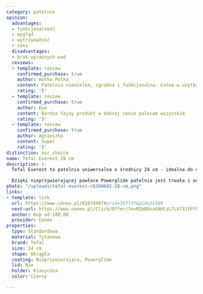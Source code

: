 ```yaml
---
category: patelnie
opinion:
  advantages:
  - funkcjonalność
  - wygląd
  - wytrzymałość
  - cena
  disadvantages:
  - brak wyraźnych wad
  reviews:
  - template: review
    confirmed_purchase: true
    author: matka Polka
    content: Patelnia niewielka, zgrabna i funkcjonalna. Łatwa w użytkowaniu i czyszczeniu.
    rating: '5'
  - template: review
    confirmed_purchase: true
    author: Ewa
    content: Bardzo fajny produkt w dobrej cenie polecam wszystkim
    rating: '5'
  - template: review
    confirmed_purchase: true
    author: Agnieszka
    content: Super
    rating: '5'
distinction: our_choice
name: Tefal Everest 28 cm
description: |-
  Tefal Everest to patelnia uniwersalna o średnicy 24 cm - idealna do codziennego smażenia. Jej powłoka została wzbogacona minerałami, nadając naczyniu nową jakość i wysoki komfort gotowania. Wskaźnik temperatury Tefal Thermo-Spot sprawia, że smażenie jest łatwe i przyjemne zarówno dla kuchmistrzów, jak i amatorów domowego zacisza.

  Dzięki nieprzywierającej powłoce Powerglide patelnia jest trwała i odporna na zarysowania powstałe podczas codziennego smażenia. Jednocześnie zapobiega przywieraniu dań i minimalizuje ryzyko przypalenia posiłków. Trwałe powłoki - wewnętrzna, jak i zewnętrzna pozwalają na używanie metalowych akcesoriów kuchennych oraz wykorzystywanie rozmaitych technik gotowania. Klasyczna rączka zapewnia komfortowe trzymanie naczynia. Ponadto, producent wyposażył naczynie w innowacyjny wskaźnik temperatury Thermo Spot. Ta innowacyjna technologia umożliwia kontrolowanie stopnia wysmażenia każdego posiłku, zachowując jednocześnie smak i aromat przygotowywanych potraw.
photo: "/uploads/tefal-everest-c6360602-28-cm.png"
links:
- template: link
  url: https://www.ceneo.pl/61074987#crid=357737&pid=21269
  next-url: https://www.ceneo.pl/Click/Offer/?e=M2bBOsadAHtzL7LX731tPfOPhVYF3WayS902KxXm7oorvSUH3k7GGp8qetcST4uK_UGjPk86OHKcvW7O1TziTPfpKHyO0ujPue81WS1r4i6NGNMo6pBNfe-C-G9XvleItl-XNnvVM6mlUEzCWQUN3aVQTMJZBQ3d1H8-ApE4dbw-aEbHsumAF6VQTMJZBQ3dpVBMwlkFDd0KxJPpp85TZqXCuqc4I_SzPmQZ45VcXxUILR3mADzBDruAO1wXM1WMj8U3kgNWqWF-1naGXugYkyFBAzKhdKAeIDtV2kLvR13UiXhTJgluCacCz1HF1HjM&a=2&rc=notset
  anchor: Kup od 109,00
  provider: Ceneo
properties:
  type: Standardowa
  material: Tytanowa
  brand: Tefal
  size: 24 cm
  shape: Okrągła
  coating: Nieprzywierająca, Powerglide
  lid: Nie
  holder: Klasyczna
  color: Czarny

---
```

